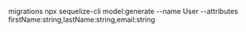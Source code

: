 migrations
npx sequelize-cli model:generate --name User --attributes firstName:string,lastName:string,email:string